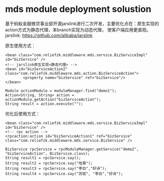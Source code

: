 # mds module deployment solustion

基于蚂蚁金服微贷事业部开源jarslink进行二次开发，主要优化点在：原生实现的action方式为静态代理，本branch实现为动态代理，
使客户端应用更直观。
jarslink: https://github.com/alibaba/jarslink

原生使用方式：
```
<bean class="com.reliefzk.middleware.mds.service.BizServiceImpl" id="bizService" />
<!-- jarslink原生实现<静态代理> -->
<bean id="bizServiceAction2" class="com.reliefzk.middleware.mds.action.BizServiceAction">
        <property name="bizService" ref="bizService"/>
</bean>
```
```
Module actionModule = moduleManager.find("demo1");
Action<String, String> action = actionModule.getAction("bizServiceAction");
String result = action.execute("");
```

优化后使用方式：
```
<bean class="com.reliefzk.middleware.mds.service.BizServiceImpl" id="bizService" />
<!-- rpc action -->
<rpcaction:action id="bizServiceAction1" ref="bizService" class="com.reliefzk.middleware.mds.service.BizService" />
```
```
BizService rpcService = rpcModuleManager.getService("demo2", "bizServiceAction", BizService.class);
String result1 = rpcService.say();
String result2 = rpcService.say("哇靠");
String result3 = rpcService.say("李白","好诗");
String result4 = rpcService.say("苏轼", "李白","好诗");

```